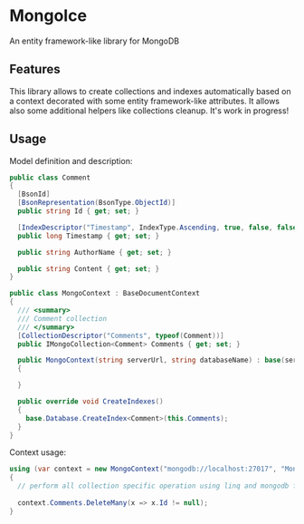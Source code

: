 # MongoIce
An entity framework-like library for MongoDB

## Features

This library allows to create collections and indexes automatically based on a context decorated with some entity framework-like attributes.
It allows also some additional helpers like collections cleanup.
It's work in progress!

## Usage

Model definition and description:

```c#
public class Comment
{
  [BsonId]
  [BsonRepresentation(BsonType.ObjectId)]
  public string Id { get; set; }

  [IndexDescriptor("Timestamp", IndexType.Ascending, true, false, false)]
  public long Timestamp { get; set; }

  public string AuthorName { get; set; }

  public string Content { get; set; }
}

public class MongoContext : BaseDocumentContext
{
  /// <summary>
  /// Comment collection
  /// </summary>
  [CollectionDescriptor("Comments", typeof(Comment))]
  public IMongoCollection<Comment> Comments { get; set; }

  public MongoContext(string serverUrl, string databaseName) : base(serverUrl, databaseName)
  {

  }

  public override void CreateIndexes()
  {
    base.Database.CreateIndex<Comment>(this.Comments);
  }
}
```

Context usage:

```c#
using (var context = new MongoContext("mongodb://localhost:27017", "MongoIceTestDatabase"))
{
  // perform all collection specific operation using linq and mongodb features
  
  context.Comments.DeleteMany(x => x.Id != null);
}
```
